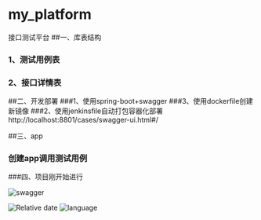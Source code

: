 # my_platform
接口测试平台
##一、库表结构
### 1、测试用例表
### 2、接口详情表

##二、开发部署
###1、使用spring-boot+swagger
###3、使用dockerfile创建新镜像
###2、使用jenkinsfile自动打包容器化部署
http://localhost:8801/cases/swagger-ui.html#/

##三、app
### 创建app调用测试用例

###四、项目刚开始进行




![swagger](https://github.com/little-success/auto_test_platform/blob/master/document/img/swagger.jpg)



![Relative date](https://img.shields.io/date/1589909993)
![language](https://img.shields.io/badge/language-java-green.svg)
